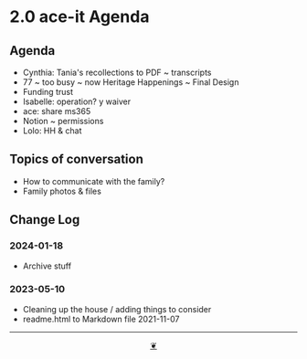 # 2.0 ace-it Agenda

## Agenda

* Cynthia: Tania's recollections to PDF ~ transcripts
* 77 ~ too busy ~ now Heritage Happenings ~ Final Design
* Funding trust
* Isabelle: operation? y waiver
* ace: share ms365
* Notion ~ permissions
* Lolo: HH & chat

## Topics of conversation

* How to communicate with the family?
* Family photos & files

## Change Log

### 2024-01-18

* Archive stuff

### 2023-05-10

* Cleaning up the house / adding things to consider
* readme.html to Markdown file 2021-11-07

***

<center title="Hello! Click me to go up to the top"><a class="aDingbat" href="javascript:window.scrollTo(0,0);">❦</a></center>